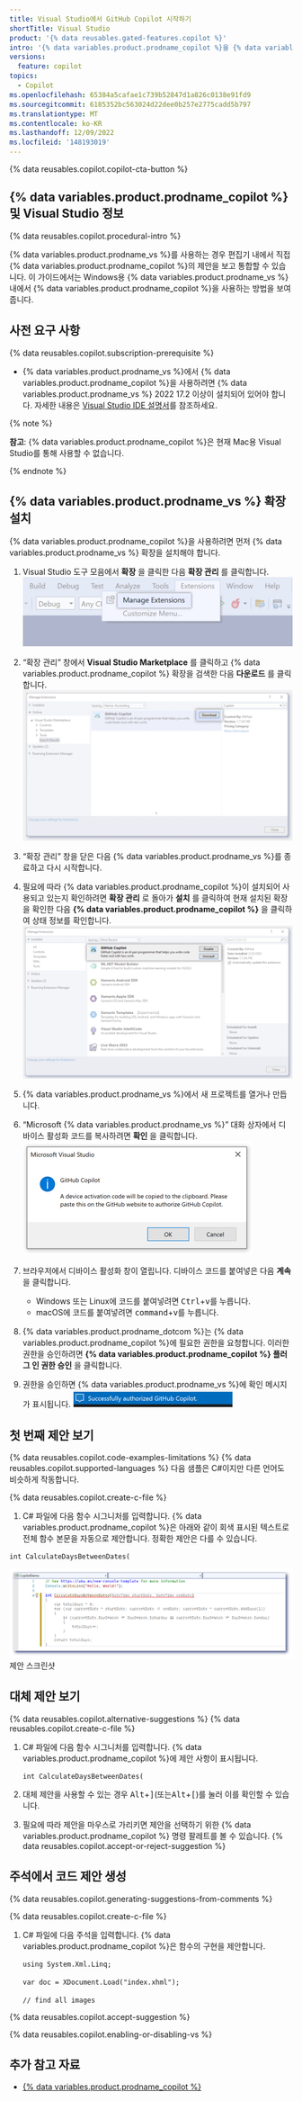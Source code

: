 ```yaml
---
title: Visual Studio에서 GitHub Copilot 시작하기
shortTitle: Visual Studio
product: '{% data reusables.gated-features.copilot %}'
intro: '{% data variables.product.prodname_copilot %}을 {% data variables.product.prodname_vs %}에 설치하고 메모와 코드를 작성할 때 제안 사항을 확인하는 방법을 알아봅니다.'
versions:
  feature: copilot
topics:
  - Copilot
ms.openlocfilehash: 65384a5cafae1c739b52847d1a826c0138e91fd9
ms.sourcegitcommit: 6185352bc563024d22dee0b257e2775cadd5b797
ms.translationtype: MT
ms.contentlocale: ko-KR
ms.lasthandoff: 12/09/2022
ms.locfileid: '148193019'
---
```

{% data reusables.copilot.copilot-cta-button %}

## {% data variables.product.prodname_copilot %} 및 Visual Studio 정보

{% data reusables.copilot.procedural-intro %}

{% data variables.product.prodname_vs %}를 사용하는 경우 편집기 내에서 직접 {% data variables.product.prodname_copilot %}의 제안을 보고 통합할 수 있습니다. 이 가이드에서는 Windows용 {% data variables.product.prodname_vs %} 내에서 {% data variables.product.prodname_copilot %}을 사용하는 방법을 보여 줍니다.

## 사전 요구 사항

{% data reusables.copilot.subscription-prerequisite %}

- {% data variables.product.prodname_vs %}에서 {% data variables.product.prodname_copilot %}을 사용하려면 {% data variables.product.prodname_vs %} 2022 17.2 이상이 설치되어 있어야 합니다. 자세한 내용은 [Visual Studio IDE 설명서](https://visualstudio.microsoft.com/vs/)를 참조하세요.

{% note %}

**참고**: {% data variables.product.prodname_copilot %}은 현재 Mac용 Visual Studio를 통해 사용할 수 없습니다.

{% endnote %}

## {% data variables.product.prodname_vs %} 확장 설치

{% data variables.product.prodname_copilot %}을 사용하려면 먼저 {% data variables.product.prodname_vs %} 확장을 설치해야 합니다.
1. Visual Studio 도구 모음에서 **확장** 을 클릭한 다음 **확장 관리** 를 클릭합니다.
   ![Visual Studio 도구 모음의 스크린샷](/assets/images/help/copilot/visual-studio-toolbar.png)
1. “확장 관리” 창에서 **Visual Studio Marketplace** 를 클릭하고 {% data variables.product.prodname_copilot %} 확장을 검색한 다음 **다운로드** 를 클릭합니다.
   ![다운로드 버튼이 강조 표시된 Visual Studio용 GitHub Copilot 확장 스크린샷](/assets/images/help/copilot/install-copilot-extension-visual-studio.png)
1. “확장 관리” 창을 닫은 다음 {% data variables.product.prodname_vs %}를 종료하고 다시 시작합니다.
1. 필요에 따라 {% data variables.product.prodname_copilot %}이 설치되어 사용되고 있는지 확인하려면 **확장 관리** 로 돌아가 **설치** 를 클릭하여 현재 설치된 확장을 확인한 다음 **{% data variables.product.prodname_copilot %}** 을 클릭하여 상태 정보를 확인합니다.
  ![GitHub Copilot이 강조 표시된 채 Visual Studio에 설치된 확장의 스크린샷](/assets/images/help/copilot/installed-copilot-extension-visual-studio.png)
1. {% data variables.product.prodname_vs %}에서 새 프로젝트를 열거나 만듭니다. 
1. “Microsoft {% data variables.product.prodname_vs %}” 대화 상자에서 디바이스 활성화 코드를 복사하려면 **확인** 을 클릭합니다.
   ![Microsoft {% data variables.product.prodname_vs %} 대화 상자의 스크린샷](/assets/images/help/copilot/vs-auth-dialogue.png)
1. 브라우저에서 디바이스 활성화 창이 열립니다. 디바이스 코드를 붙여넣은 다음 **계속** 을 클릭합니다.

   - Windows 또는 Linux에 코드를 붙여넣려면 <kbd>Ctrl</kbd>+<kbd>v</kbd>를 누릅니다.
   - macOS에 코드를 붙여넣려면 <kbd>command</kbd>+<kbd>v</kbd>를 누릅니다.
1. {% data variables.product.prodname_dotcom %}는 {% data variables.product.prodname_copilot %}에 필요한 권한을 요청합니다. 이러한 권한을 승인하려면 **{% data variables.product.prodname_copilot %} 플러그 인 권한 승인** 을 클릭합니다.
1. 권한을 승인하면 {% data variables.product.prodname_vs %}에 확인 메시지가 표시됩니다.
   ![{% data variables.product.prodname_vs %} 권한 확인 스크린샷](/assets/images/help/copilot/vs-confirmation.png)

## 첫 번째 제안 보기

{% data reusables.copilot.code-examples-limitations %} {% data reusables.copilot.supported-languages %} 다음 샘플은 C#이지만 다른 언어도 비슷하게 작동합니다.

{% data reusables.copilot.create-c-file %}
1. C# 파일에 다음 함수 시그니처를 입력합니다. {% data variables.product.prodname_copilot %}은 아래와 같이 회색 표시된 텍스트로 전체 함수 본문을 자동으로 제안합니다. 정확한 제안은 다를 수 있습니다.
  ```csharp{:copy}
  int CalculateDaysBetweenDates(
  ```
  ![Visual Studio Code {% data reusables.copilot.accept-suggestion %} 첫 번째](/assets/images/help/copilot/first-suggestion-visual-studio.png) 제안 스크린샷
 
## 대체 제안 보기
{% data reusables.copilot.alternative-suggestions %} {% data reusables.copilot.create-c-file %}
1. C# 파일에 다음 함수 시그니처를 입력합니다. {% data variables.product.prodname_copilot %}에 제안 사항이 표시됩니다.

   ```csharp{:copy}
   int CalculateDaysBetweenDates(
   ```
1. 대체 제안을 사용할 수 있는 경우 <kbd>Alt</kbd>+<kbd>]</kbd>(또는<kbd>Alt</kbd>+<kbd>[</kbd>)를 눌러 이를 확인할 수 있습니다.
1. 필요에 따라 제안을 마우스로 가리키면 제안을 선택하기 위한 {% data variables.product.prodname_copilot %} 명령 팔레트를 볼 수 있습니다.
{% data reusables.copilot.accept-or-reject-suggestion %}

## 주석에서 코드 제안 생성

{% data reusables.copilot.generating-suggestions-from-comments %}

{% data reusables.copilot.create-c-file %}
1. C# 파일에 다음 주석을 입력합니다. {% data variables.product.prodname_copilot %}은 함수의 구현을 제안합니다.
   ```csharp{:copy}
   using System.Xml.Linq;

   var doc = XDocument.Load("index.xhml");
   
   // find all images
   ```
{% data reusables.copilot.accept-suggestion %}


{% data reusables.copilot.enabling-or-disabling-vs %}

## 추가 참고 자료

- [{% data variables.product.prodname_copilot %}](https://copilot.github.com/)
